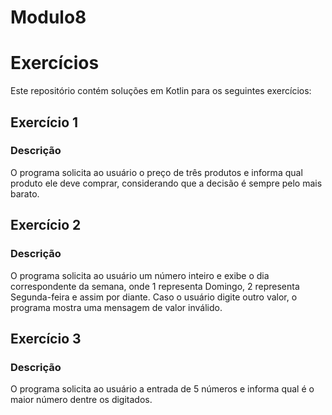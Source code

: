 # Modulo8

# Exercícios 

Este repositório contém soluções em Kotlin para os seguintes exercícios:

## Exercício 1

### Descrição
O programa solicita ao usuário o preço de três produtos e informa qual produto ele deve comprar, considerando que a decisão é sempre pelo mais barato.

## Exercício 2

### Descrição
O programa solicita ao usuário um número inteiro e exibe o dia correspondente da semana, onde 1 representa Domingo, 2 representa Segunda-feira e assim por diante. Caso o usuário digite outro valor, o programa mostra uma mensagem de valor inválido.

## Exercício 3

### Descrição
O programa solicita ao usuário a entrada de 5 números e informa qual é o maior número dentre os digitados.

